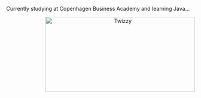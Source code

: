 <p <b align="left">Currently studying at Copenhagen Business Academy and learning Java...
</p>
<p align="right">
 <picture>
<picture align="center">
<img src="https://i.imgur.com/MUiLQxU.gif" alt="Twizzy" width="400" height="200">
</picture>
 </p> </b>
